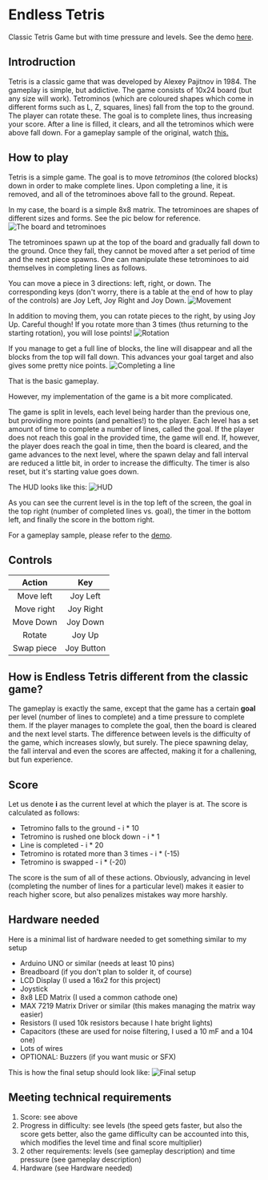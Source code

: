 # Endless Tetris
Classic Tetris Game but with time pressure and levels.
See the demo [here](https://drive.google.com/open?id=1bOoNM4v0xkCXmjHfVx26aJhmGe7ZwI9Z).

## Introdruction
Tetris is a classic game that was developed by Alexey Pajitnov in 1984. The gameplay is simple, but addictive. The game consists of 10x24 board (but any size will work). Tetrominos (which are coloured shapes which come in different forms such as L, Z, squares, lines) fall from the top to the ground. The player can rotate these. The goal is to complete lines, thus increasing your score. After a line is filled, it clears, and all the tetrominos which were above fall down. For a gameplay sample of the original, watch [this.](https://www.youtube.com/watch?v=-FAzHyXZPm0)

## How to play
Tetris is a simple game. The goal is to move *tetrominos* (the colored blocks) down in order to make complete lines. Upon completing a line, it is removed, and all of the tetrominoes above fall to the ground. Repeat.

In my case, the board is a simple 8x8 matrix. The tetrominoes are shapes of different sizes and forms. See the pic below for reference.
![The board and tetrominoes](https://imgur.com/NoSPCox.png)

The tetrominoes spawn up at the top of the board and gradually fall down to the ground. Once they fall, they cannot be moved after a set period of time and the next piece spawns. One can manipulate these tetrominoes to aid themselves in completing lines as follows.

You can move a piece in 3 directions: left, right, or down. The corresponding keys (don't worry, there is a table at the end of how to play of the controls) are Joy Left, Joy Right and Joy Down.
![Movement](https://imgur.com/vVOWTWX.png)

In addition to moving them, you can rotate pieces to the right, by using Joy Up. Careful though! If you rotate more than 3 times (thus returning to the starting rotation), you will lose points!
![Rotation](https://imgur.com/mvot2qZ.png)

If you manage to get a full line of blocks, the line will disappear and all the blocks from the top will fall down. This advances your goal target and also gives some pretty nice points.
![Completing a line](https://imgur.com/R9r0Tnp.png)

That is the basic gameplay.

However, my implementation of the game is a bit more complicated.

The game is split in levels, each level being harder than the previous one, but providing more points (and penalties!) to the player. Each level has a set amount of time to complete a number of lines, called the goal. If the player does not reach this goal in the provided time, the game will end. If, however, the player does reach the goal in time, then the board is cleared, and the game advances to the next level, where the spawn delay and fall interval are reduced a little bit, in order to increase the difficulty. The timer is also reset, but it's starting value goes down.

The HUD looks like this:
![HUD](https://imgur.com/CNg0R9Q.png)

As you can see the current level is in the top left of the screen, the goal in the top right (number of completed lines vs. goal), the timer in the bottom left, and finally the score in the bottom right.

For a gameplay sample, please refer to the [demo](https://drive.google.com/open?id=1bOoNM4v0xkCXmjHfVx26aJhmGe7ZwI9Z).

## Controls
|   Action   	|     Key    	|
|:----------:	|:----------:	|
|  Move left 	|  Joy Left  	|
| Move right 	|  Joy Right 	|
|  Move Down 	|  Joy Down  	|
|   Rotate   	|   Joy Up   	|
| Swap piece 	| Joy Button 	|

## How is Endless Tetris different from the classic game?
The gameplay is exactly the same, except that the game has a certain **goal** per level (number of lines to complete) and a time pressure to complete them. If the player manages to complete the goal, then the board is cleared and the next level starts. The difference between levels is the difficulty of the game, which increases slowly, but surely. The piece spawning delay, the fall interval and even the scores are affected, making it for a challening, but fun experience. 

## Score
Let us denote **i** as the current level at which the player is at. The score is calculated as follows:
* Tetromino falls to the ground - i * 10
* Tetromino is rushed one block down - i * 1
* Line is completed - i * 20
* Tetromino is rotated more than 3 times - i * (-15)
* Tetromino is swapped - i * (-20)

The score is the sum of all of these actions. Obviously, advancing in level (completing the number of lines for a particular level) makes it easier to reach higher score, but also penalizes mistakes way more harshly.
 
 ## Hardware needed
 Here is a minimal list of hardware needed to get something similar to my setup
 
 * Arduino UNO or similar (needs at least 10 pins)
 * Breadboard (if you don't plan to solder it, of course)
 * LCD Display (I used a 16x2 for this project)
 * Joystick
 * 8x8 LED Matrix (I used a common cathode one)
 * MAX 7219 Matrix Driver or similar (this makes managing the matrix way easier)
 * Resistors (I used 10k resistors because I hate bright lights)
 * Capacitors (these are used for noise filtering, I used a 10 mF and a 104 one)
 * Lots of wires
 * OPTIONAL: Buzzers (if you want music or SFX)
 
 This is how the final setup should look like: 
 ![Final setup](https://imgur.com/nfZswKo.png)


## Meeting technical requirements

 1. Score: see above
 2. Progress in difficulty: see levels (the speed gets faster, but also the score gets better, also the game difficulty can be accounted into this, which modifies the level time and final score multiplier)
 3. 2 other requirements: levels (see gameplay description) and time pressure (see gameplay description)
 4. Hardware (see Hardware needed)

